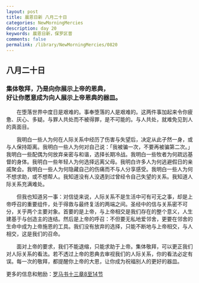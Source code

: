 ```yaml
---
layout: post
title: 晨恩日新 八月二十日
categories: NewMorningMercies
description: day 20
keywords: 晨恩日新，保罗区普
comments: false
permalink: /library/NewMorningMercies/0820
---
```


## 八月二十日

### 集体敬拜，乃是向你展示上帝的恩典， <br> 好让你愿意成为向人展示上帝恩典的器皿。

&emsp;&emsp;在堕落世界中度日是艰难的。事奉堕落的人是艰难的。这两件事加起来令你疲惫、灰心、多疑。与罪人共处而不被得罪，是不可能的。与人共处，就难免见到人的真面目。

&emsp;&emsp;我明白一些人为何在人际关系中经历了伤害与失望后，决定从此孑然一身，或与人保持距离。我明白一些人为何对自己说：「我被骗一次，不要再被骗第二次。」我明白一些配偶为何放弃亲密与和谐，选择长期冷战。我明白一些牧者为何疏远基督的身体。我明白一些年轻人为何选择远离父母。我明白许多人为何逃避假日的亲戚聚会。我明白一些人为何隐藏自己的伤痛而不与人分享感受。我明白一些人为何不想求助，或不想帮人。我知道没有人没遇到过曾经令自己失望的关系。我知道人际关系充满难处。

&emsp;&emsp;但我也知道另一事：对信徒来说，人际关系不是生活中可有可无之事，却是上帝呼召的重要组件，处于得救与最终复活的两端之间。圣经中的信与关系密不可分，关乎两个主要对象。首要的是上帝，与上帝相交是我们存在的整个意义，人生建基于与创造主的连结。然后是上帝的呼召：不但要无私地爱邻舍，更要在邻舍的生命中成为上帝施恩的工具。我们没有放弃的选择，只能不断地与上帝相交，与人相交，这是我们的召命。

&emsp;&emsp;面对上帝的要求，我们不能退缩，只能求助于上帝。集体敬拜，可以更正我们对人际关系的看法。若不透过上帝的恩典去审视我们的人际关系，你的看法必定有误。每一次的敬拜，都提醒你上帝的大恩，让你成为祝福别人的更好的器皿。

更多的信息和勉励：[罗马书十三章8至14节]()
